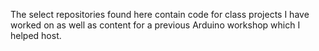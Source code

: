 The select repositories found here contain code for class projects I have worked on as well as content for a previous Arduino workshop which I helped host.

<!--
**5-Jeremy/5-Jeremy** is a ✨ _special_ ✨ repository because its `README.md` (this file) appears on your GitHub profile.
-->
